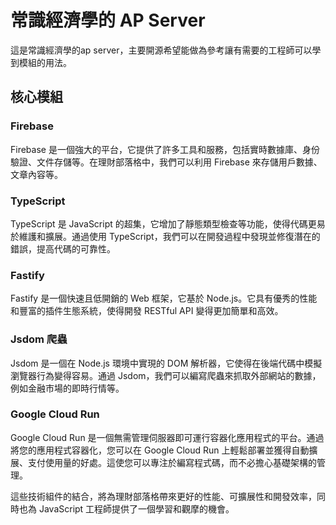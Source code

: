 # 常識經濟學的 AP Server

這是常識經濟學的ap server，主要開源希望能做為參考讓有需要的工程師可以學到模組的用法。

## 核心模組

### Firebase

Firebase 是一個強大的平台，它提供了許多工具和服務，包括實時數據庫、身份驗證、文件存儲等。在理財部落格中，我們可以利用 Firebase 來存儲用戶數據、文章內容等。

### TypeScript

TypeScript 是 JavaScript 的超集，它增加了靜態類型檢查等功能，使得代碼更易於維護和擴展。通過使用 TypeScript，我們可以在開發過程中發現並修復潛在的錯誤，提高代碼的可靠性。

### Fastify

Fastify 是一個快速且低開銷的 Web 框架，它基於 Node.js。它具有優秀的性能和豐富的插件生態系統，使得開發 RESTful API 變得更加簡單和高效。

### Jsdom 爬蟲

Jsdom 是一個在 Node.js 環境中實現的 DOM 解析器，它使得在後端代碼中模擬瀏覽器行為變得容易。通過 Jsdom，我們可以編寫爬蟲來抓取外部網站的數據，例如金融市場的即時行情等。

### Google Cloud Run
Google Cloud Run 是一個無需管理伺服器即可運行容器化應用程式的平台。通過將您的應用程式容器化，您可以在 Google Cloud Run 上輕鬆部署並獲得自動擴展、支付使用量的好處。這使您可以專注於編寫程式碼，而不必擔心基礎架構的管理。

這些技術組件的結合，將為理財部落格帶來更好的性能、可擴展性和開發效率，同時也為 JavaScript 工程師提供了一個學習和觀摩的機會。
